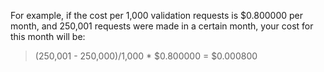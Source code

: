 For example, if the cost per 1,000 validation requests is $0.800000 per month, and 250,001 requests were made in a certain month, your cost for this month will be:

> (250,001 - 250,000)/1,000 * $0.800000 = $0.000800